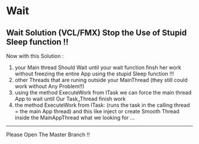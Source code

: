 # Wait
Wait Solution (VCL/FMX)
Stop the Use of Stupid Sleep function !!
---------
  Now with this Solution :
  1) your Main thread Should Wait until your wait function finsh her work without freezing the entire App using the stupid Sleep function !!!
  2) other Threads that are runing outside your MainThread (they still could work without Any Problem!!)
  3) using the method ExecuteWork from ITask we can force the main thread App to wait until Our Task_Thread finish work
  4) the method ExecuteWork from ITask: (runs the task in the calling thread = the main App thread) and this like inject or create Smooth Thread inside the MainAppThread what we looking for ...
---------
Please Open The Master Branch !!
